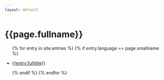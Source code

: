 ```yaml
---
layout: default
---
```

<h1>{{page.fullname}}</h1>
<ul>
    {% for entry in site.entries %}
        {% if entry.language == page.smallname %}
            <li><p><a href="{{entry.url}}">{{entry.fulltitle}}</a></p></li>
        {% endif %}
    {% endfor %}
</ul>